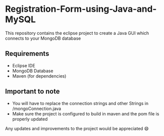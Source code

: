 # Registration-Form-using-Java-and-MySQL

This repository contains the eclipse project to create a Java GUI which connects to your MongoDB database

## Requirements
- Eclipse IDE
- MongoDB Database
- Maven (for dependencies)

## Important to note
- You will have to replace the connection strings and other Strings in /mongoConnection.java
- Make sure the project is configured to build in maven and the pom file is properly updated


Any updates and improvements to the project would be appreciated :smile:
